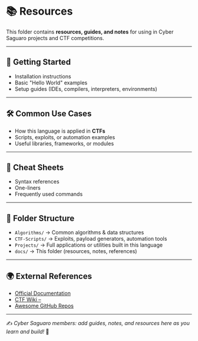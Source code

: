 # 📚 <Language> Resources

This folder contains **resources, guides, and notes** for using <Language> in Cyber Saguaro projects and CTF competitions.

---

## 📖 Getting Started
- Installation instructions  
- Basic "Hello World" examples  
- Setup guides (IDEs, compilers, interpreters, environments)  

---

## 🛠️ Common Use Cases
- How this language is applied in **CTFs**  
- Scripts, exploits, or automation examples  
- Useful libraries, frameworks, or modules  

---

## 🔑 Cheat Sheets
- Syntax references  
- One-liners  
- Frequently used commands  

---

## 📂 Folder Structure
- `Algorithms/` → Common algorithms & data structures  
- `CTF-Scripts/` → Exploits, payload generators, automation tools  
- `Projects/` → Full applications or utilities built in this language  
- `docs/` → This folder (resources, notes, references)  

---

## 🌍 External References
- [Official Documentation](https://example.com)  
- [CTF Wiki – <Language>](https://ctf-wiki.github.io/)  
- [Awesome <Language> GitHub Repos](https://github.com/topics/<language>)  

---

✍️ *Cyber Saguaro members: add guides, notes, and resources here as you learn and build!* 🌵
